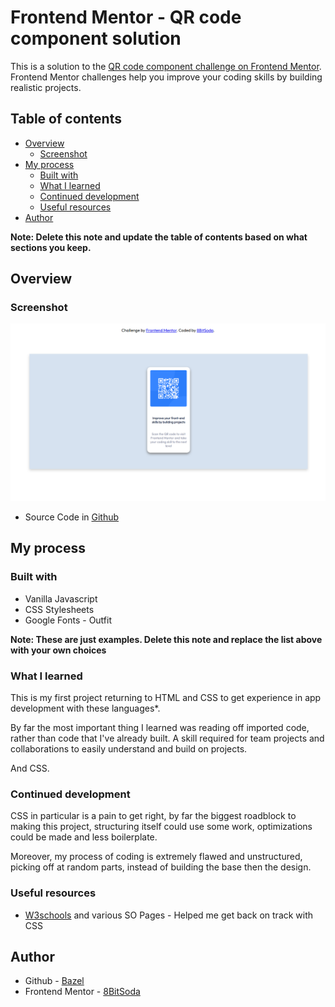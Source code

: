 # Frontend Mentor - QR code component solution

This is a solution to the [QR code component challenge on Frontend Mentor](https://www.frontendmentor.io/challenges/qr-code-component-iux_sIO_H). Frontend Mentor challenges help you improve your coding skills by building realistic projects.

## Table of contents

- [Overview](#overview)
  - [Screenshot](#screenshot)
- [My process](#my-process)
  - [Built with](#built-with)
  - [What I learned](#what-i-learned)
  - [Continued development](#continued-development)
  - [Useful resources](#useful-resources)
- [Author](#author)

**Note: Delete this note and update the table of contents based on what sections you keep.**

## Overview

### Screenshot

![Screenshot #1](images/screenshot.png)


- Source Code in [Github](https://github.com/8BitSoda/FM-01-QR-Code-Component)

## My process

### Built with

- Vanilla Javascript
- CSS Stylesheets
- Google Fonts - Outfit

**Note: These are just examples. Delete this note and replace the list above with your own choices**

### What I learned

This is my first project returning to HTML and CSS to get experience in app development with these languages*.

By far the most important thing I learned was reading off imported code, rather than code that I've already built. A skill required for team projects and collaborations to easily understand and build on projects.

And CSS.

### Continued development

CSS in particular is a pain to get right, by far the biggest roadblock to making this project, structuring itself could use some work, optimizations could be made and less boilerplate.

Moreover, my process of coding is extremely flawed and unstructured, picking off at random parts, instead of building the base then the design.

### Useful resources

- [W3schools](https://www.w3schools.com/) and various SO Pages - Helped me get back on track with CSS

## Author

- Github - [Bazel](https://github.com/8BitSoda)
- Frontend Mentor - [8BitSoda](https://www.frontendmentor.io/profile/8BitSoda)